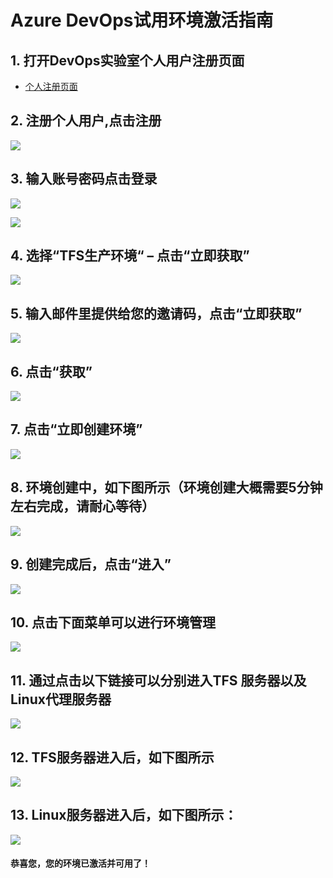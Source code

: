 ﻿# Azure DevOps试用环境激活指南
## 1. 打开DevOps实验室个人用户注册页面
- [个人注册页面 ](https://devcloudx.com/auth/Register/Personal?ClientId=labs&PostBackUrl=http%3A%2F%2Fdevcloudx.com%2Fapi%2Fuser&ClientLoginUrl=http%3A%2F%2Fdevcloudx.com%2Fusers%2Flogin)

## 2. 注册个人用户,点击注册

![](images/reg07.png)


## 3. 输入账号密码点击登录

![](images/reg09.png)

![](images/reg05.png)


## 4. 选择“TFS生产环境“ – 点击“立即获取”
![](images/preparestep2.png)

## 5. 输入邮件里提供给您的邀请码，点击“立即获取”
![](images/preparestep3.png)

## 6. 点击“获取”
![](images/preparestep4.png)

## 7. 点击“立即创建环境”
![](images/preparestep5.png)

## 8. 环境创建中，如下图所示（环境创建大概需要5分钟左右完成，请耐心等待）
![](images/preparestep6.png)

## 9. 创建完成后，点击“进入”
![](images/preparestep7.png)

## 10. 点击下面菜单可以进行环境管理
![](images/preparestep8.png)

## 11. 通过点击以下链接可以分别进入TFS 服务器以及Linux代理服务器
![](images/preparestep9.png)

## 12. TFS服务器进入后，如下图所示
![](images/preparestep10.png)

## 13. Linux服务器进入后，如下图所示：
![](images/preparestep11.png)

#### 恭喜您，您的环境已激活并可用了！